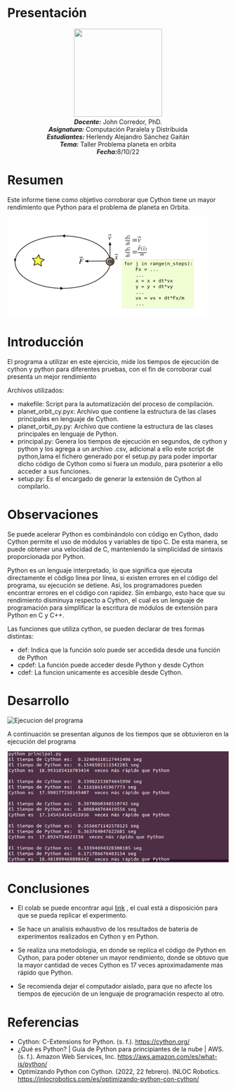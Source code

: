 # Presentación
<p align="center"><img src="https://res-5.cloudinary.com/crunchbase-production/image/upload/c_lpad,h_256,w_256,f_auto,q_auto:eco/v1455514364/pim02bzqvgz0hibsra41.png"width="200" height="200">
</img><br>
<i><b>Docente:</b></i> John Corredor, PhD.
<br>
<i><b>Asignatura:</b></i> Computación Paralela y Distribuida
<br>
<i><b>Estudiantes:</b></i> Herlendy Alejandro Sánchez Gaitán
<br>
<i><b>Tema:</b></i> Taller Problema planeta en orbita
<br>
<i><b>Fecha:</b></i>8/10/22
<br>
</p>



# Resumen

Este informe tiene como objetivo corroborar que Cython tiene un mayor rendimiento que Python para el problema de planeta en Orbita.

![Problema a solucionar](https://github.com/AlejandroSanchez01/Parallel_Distributed_Computing/blob/6b97c28d2fa246a8cbdff581f780a163304ca20a/TercerCorte/Imagenes/Problema.png)

# Introducción

El programa a utilizar en este ejercicio, mide los tiempos de ejecución de cython y python para diferentes pruebas, con el fin de corroborar cual presenta un mejor rendimiento

Archivos utilizados:

* makefile: Script para la automatización del proceso de compilación.<br>
* planet_orbit_cy.pyx: Archivo que contiene la estructura de las clases principales en lenguaje de Cython.<br>
* planet_orbit_py.py: Archivo que contiene la estructura de las clases principales en lenguaje de Python.<br>
* principal.py: Genera los tiempos de ejecución en segundos, de cython y python y los agrega a un archivo .csv, adicional a ello este script de python,lama el fichero generado por el setup.py para poder importar dicho código de Cython como si fuera un modulo, para psoterior a ello acceder a sus funciones.<br>
* setup.py: Es el encargado de generar la extensión de Cython al compilarlo.<br>

# Observaciones


Se puede acelerar Python es combinándolo con código en Cython, dado Cython permite el uso de módulos y variables de tipo C. De esta manera, se puede obtener una velocidad de C, manteniendo la simplicidad de sintaxis proporcionada por Python.

Python es un lenguaje interpretado, lo que significa que ejecuta directamente el código línea por línea, si existen errores en el código del programa, su ejecución se detiene. Así, los programadores pueden encontrar errores en el código con rapidez. Sin embargo, esto hace que su rendimiento disminuya respecto a Cython, el cual es un lenguaje de programación para simplificar la escritura de módulos de extensión para Python en C y C++.


Las funciones que utiliza cython, se pueden declarar de tres formas distintas: 

* def: Indica que la función solo puede ser accedida desde una función de Python
* cpdef: La función puede acceder desde Python y desde Cython
* cdef: La funcion unicamente es accesible desde Cython.


# Desarrollo

![Ejecucion del programa](https://github.com/AlejandroSanchez01/Parallel_Distributed_Computing/blob/b00d5f699bcede9ec5b783e8ff9b6df2bd87af3d/TercerCorte/Imagenes/Ejecuci%C3%B3n%20del%20programa.png)

A continuación se presentan algunos de los tiempos que se obtuvieron en la ejecución del programa

![Tiempos obtenidos](https://github.com/AlejandroSanchez01/Parallel_Distributed_Computing/blob/adb9e3d916319017aa575ea008e26aa14b5c0bc4/TercerCorte/Imagenes/TiemposObtenidos.png)

# Conclusiones
* El colab se puede encontrar aqui [link](https://github.com/AlejandroSanchez01/Parallel_Distributed_Computing/blob/d2a95bc5459feead181718c200ea54a71b70e7ab/TercerCorte/RendimientoPythonVsCython.ipynb) , el cual está a disposición para que se pueda replicar el experimento.

* Se hace un analisis exhaustivo de los resultados de bateria de experimentos realizados en Cython y en Python.

* Se realiza una metodologia, en donde se replica el código de Python en Cython, para poder obtener un mayor rendimiento, donde se obtuvo que la mayor cantidad de veces Cython es 17 veces aproximadamente más rápido que Python.

* Se recomienda dejar el computador aislado, para que no afecte los tiempos de ejecución de un lenguaje de programación respecto al otro.

# Referencias

* Cython: C-Extensions for Python. (s. f.). https://cython.org/
* ¿Qué es Python? | Guía de Python para principiantes de la nube | AWS. (s. f.). Amazon Web Services, Inc. https://aws.amazon.com/es/what-is/python/
* Optimizando Python con Cython. (2022, 22 febrero). INLOC Robotics. https://inlocrobotics.com/es/optimizando-python-con-cython/

